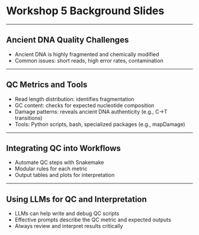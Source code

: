# Workshop 5 Background Slides

---

## Ancient DNA Quality Challenges
- Ancient DNA is highly fragmented and chemically modified
- Common issues: short reads, high error rates, contamination

---

## QC Metrics and Tools
- Read length distribution: identifies fragmentation
- GC content: checks for expected nucleotide composition
- Damage patterns: reveals ancient DNA authenticity (e.g., C→T transitions)
- Tools: Python scripts, bash, specialized packages (e.g., mapDamage)

---

## Integrating QC into Workflows
- Automate QC steps with Snakemake
- Modular rules for each metric
- Output tables and plots for interpretation

---

## Using LLMs for QC and Interpretation
- LLMs can help write and debug QC scripts
- Effective prompts describe the QC metric and expected outputs
- Always review and interpret results critically
